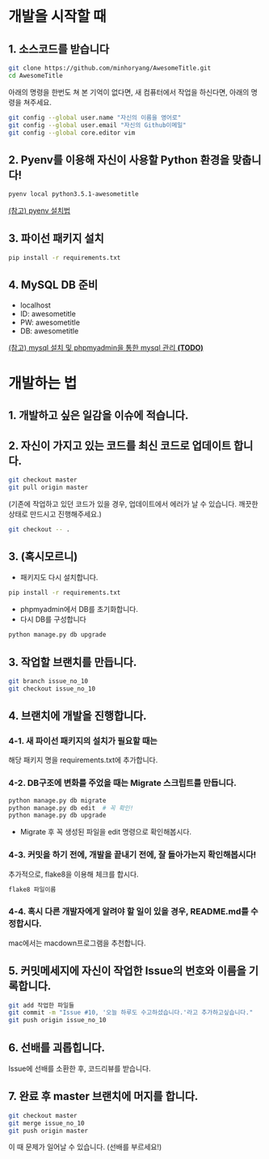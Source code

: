# 개발을 시작할 때

## 1. 소스코드를 받습니다
```bash
git clone https://github.com/minhoryang/AwesomeTitle.git
cd AwesomeTitle
```
아래의 명령을 한번도 쳐 본 기억이 없다면, 새 컴퓨터에서 작업을 하신다면, 아래의 명령을 쳐주세요.
```bash
git config --global user.name "자신의 이름을 영어로"
git config --global user.email "자신의 Github이메일"
git config --global core.editor vim
```

## 2. Pyenv를 이용해 자신이 사용할 Python 환경을 맞춥니다!
```bash
pyenv local python3.5.1-awesometitle
```
[(참고) pyenv 설치법](https://minhoryang.github.io/ko/posts/aws-ec2-instance-creation-for-python-dev/)

## 3. 파이선 패키지 설치
```bash
pip install -r requirements.txt
```

## 4. MySQL DB 준비
- localhost
- ID: awesometitle
- PW: awesometitle
- DB: awesometitle

[(참고) mysql 설치 및 phpmyadmin을 통한 mysql 관리 **(TODO)**]()

# 개발하는 법
## 1. 개발하고 싶은 일감을 이슈에 적습니다.
## 2. 자신이 가지고 있는 코드를 최신 코드로 업데이트 합니다.
```bash
git checkout master
git pull origin master
```

(기존에 작업하고 있던 코드가 있을 경우, 업데이트에서 에러가 날 수 있습니다. 깨끗한 상태로 만드시고 진행해주세요.)

```bash
git checkout -- . 
```
## 3. (혹시모르니)
- 패키지도 다시 설치합니다.

```bash
pip install -r requirements.txt
```

- phpmyadmin에서 DB를 초기화합니다.
- 다시 DB를 구성합니다

```bash
python manage.py db upgrade
```

## 3. 작업할 브랜치를 만듭니다.
```bash
git branch issue_no_10
git checkout issue_no_10
```

## 4. 브랜치에 개발을 진행합니다.

### 4-1. 새 파이선 패키지의 설치가 필요할 때는
해당 패키지 명을 requirements.txt에 추가합니다.

### 4-2. DB구조에 변화를 주었을 때는 Migrate 스크립트를 만듭니다.
```bash
python manage.py db migrate
python manage.py db edit  # 꼭 확인!
python manage.py db upgrade
```
- Migrate 후 꼭 생성된 파일을 edit 명령으로 확인해봅시다.

### 4-3. 커밋을 하기 전에, 개발을 끝내기 전에, 잘 돌아가는지 확인해봅시다!
추가적으로, flake8을 이용해 체크를 합시다.
```bash
flake8 파일이름
```

### 4-4. 혹시 다른 개발자에게 알려야 할 일이 있을 경우, README.md를 수정합시다.
mac에서는 macdown프로그램을 추천합니다.

## 5. 커밋메세지에 자신이 작업한 Issue의 번호와 이름을 기록합니다.
```bash
git add 작업한 파일들
git commit -m "Issue #10, '오늘 하루도 수고하셨습니다.'라고 추가하고싶습니다."
git push origin issue_no_10
```

## 6. 선배를 괴롭힙니다.
Issue에 선배를 소환한 후, 코드리뷰를 받습니다.

## 7. 완료 후  master 브랜치에 머지를 합니다.
```bash
git checkout master
git merge issue_no_10
git push origin master
```
이 때 문제가 일어날 수 있습니다.
(선배를 부르세요!)
